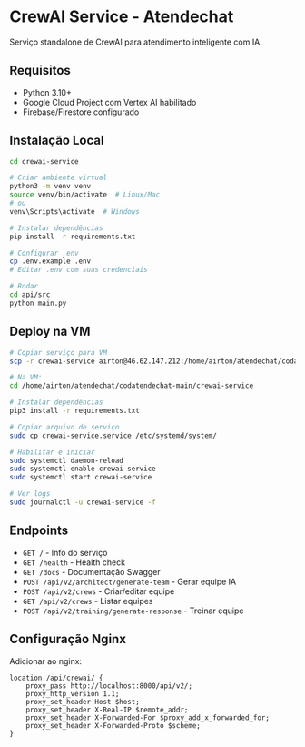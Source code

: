 # CrewAI Service - Atendechat

Serviço standalone de CrewAI para atendimento inteligente com IA.

## Requisitos

- Python 3.10+
- Google Cloud Project com Vertex AI habilitado
- Firebase/Firestore configurado

## Instalação Local

```bash
cd crewai-service

# Criar ambiente virtual
python3 -m venv venv
source venv/bin/activate  # Linux/Mac
# ou
venv\Scripts\activate  # Windows

# Instalar dependências
pip install -r requirements.txt

# Configurar .env
cp .env.example .env
# Editar .env com suas credenciais

# Rodar
cd api/src
python main.py
```

## Deploy na VM

```bash
# Copiar serviço para VM
scp -r crewai-service airton@46.62.147.212:/home/airton/atendechat/codatendechat-main/

# Na VM:
cd /home/airton/atendechat/codatendechat-main/crewai-service

# Instalar dependências
pip3 install -r requirements.txt

# Copiar arquivo de serviço
sudo cp crewai-service.service /etc/systemd/system/

# Habilitar e iniciar
sudo systemctl daemon-reload
sudo systemctl enable crewai-service
sudo systemctl start crewai-service

# Ver logs
sudo journalctl -u crewai-service -f
```

## Endpoints

- `GET /` - Info do serviço
- `GET /health` - Health check
- `GET /docs` - Documentação Swagger
- `POST /api/v2/architect/generate-team` - Gerar equipe IA
- `POST /api/v2/crews` - Criar/editar equipe
- `GET /api/v2/crews` - Listar equipes
- `POST /api/v2/training/generate-response` - Treinar equipe

## Configuração Nginx

Adicionar ao nginx:

```nginx
location /api/crewai/ {
    proxy_pass http://localhost:8000/api/v2/;
    proxy_http_version 1.1;
    proxy_set_header Host $host;
    proxy_set_header X-Real-IP $remote_addr;
    proxy_set_header X-Forwarded-For $proxy_add_x_forwarded_for;
    proxy_set_header X-Forwarded-Proto $scheme;
}
```
